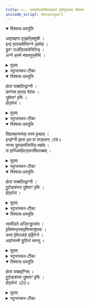 ```yaml
---
title: ०८, वपापुरोडाशस्विष्टकृतां पुरोनुवाक्याः प्रैषाश्च
unicode_script: devanagari
---
```



<details open><summary>विश्वास-प्रस्तुतिः</summary>

आवृ॑त्रहणा वृत्र॒हभि॒श्शुष्मैः᳚ ।   
इन्द्र॑ या॒तन्नमो॑भिरग्ने अ॒र्वाक् ।  
यु॒वꣳ राधो॑भि॒रक॑वेभिरिन्द्र ।   
अग्ने॑ अ॒स्मे भ॑वतमुत्त॒मेभिः॑ ।   
</details>

<details><summary>मूलम्</summary>

आवृ॑त्रहणा वृत्र॒हभि॒श्शुष्मैः᳚ ।   
इन्द्र॑ या॒तन्नमो॑भिरग्ने अ॒र्वाक् ।  
यु॒वꣳ राधो॑भि॒रक॑वेभिरिन्द्र ।   
अग्ने॑ अ॒स्मे भ॑वतमुत्त॒मेभिः॑ ।   
</details>

<details><summary>भट्टभास्कर-टीका</summary>

1वपापुरोडाशस्विष्टकृतां पुरोरुक्प्रैषा मैत्रावरुणस्य - आ वृत्रहणेति त्रिष्टुप् ॥ हे वृत्रहणा! वृत्रस्य पापादेः हन्तारौ! हे इन्द्र! हे अग्ने! युवां आयातं आगच्छतं अर्वाक् अस्मदाभिमुख्येन नमोभिः अस्मदीयैर्नमस्कारैः हविर्लक्षणै अन्नैर्वा हेतुभिः आयातं, वृत्रहभिः पापादिहननसमर्थैः शुष्मैः बलैः इत्थंभूतौ युवाम् । किञ्च - हे इन्द्र! हे अग्ने! युवं युवां राधोभिः अस्मभ्यं देयैः अन्नैः अस्मे अस्मासु भवतम् । कीदृशैरिति चेत्? अकवेभिः अकुत्सितैः कुत्सितवाचि शब्दान्तरमेवेदं, उत्तमेभिः उतमैः इत्थंभूतौ भवतम् । मा भूतं निकृष्टैः देयैः । उत्तमशब्दः उञ्छादित्वादन्तोदात्तः ॥
</details>

<details open><summary>विश्वास-प्रस्तुतिः</summary>

होता॑ यख्षदिन्द्रा॒ग्नी ।   
छाग॑स्य व॒पाया॒ मेद॑सः ।  
जु॒षेताꣳ॑ ह॒विः ।   
होत॒र्यज॑ ।   
</details>

<details><summary>मूलम्</summary>

होता॑ यख्षदिन्द्रा॒ग्नी ।   
छाग॑स्य व॒पाया॒ मेद॑सः ।  
जु॒षेताꣳ॑ ह॒विः ।   
होत॒र्यज॑ ।   
</details>

<details><summary>भट्टभास्कर-टीका</summary>

2होता यक्षदित्यादि ॥ गतम् । होता दैव्यः यक्षत् यजतु । इन्द्राग्नी इन्द्रश्च अग्निश्च 'नोत्तरपदे अनुदात्तादौ' इति द्व्युदात्तत्वाभावः । यजेर्लेटि सिप्प्रत्ययः । तथा तौ देवौ छागस्य संबन्धिन्या वपायाः मेदसः स्नेहवत्याः यद्धवीरूपं तत् जुषेतां सेवेताम् । हे होतः! मानुष! त्वमपि यज ॥
</details>

<details open><summary>विश्वास-प्रस्तुतिः</summary>

विह्यख्य॒न्मन॑सा॒ वस्य॑ इ॒च्छन्न् ।   
इन्द्रा᳚ग्नी ज्ञा॒स उ॒त वा॑ सजा॒तान् ॥19॥  
नान्या यु॒वत्प्रम॑तिरस्ति॒ मह्य᳚म् ।   
स वा॒न्धिय॑व्ँवाज॒यन्ती॑मतख्षम् ।  
</details>

<details><summary>मूलम्</summary>

विह्यख्य॒न्मन॑सा॒ वस्य॑ इ॒च्छन्न् ।   
इन्द्रा᳚ग्नी ज्ञा॒स उ॒त वा॑ सजा॒तान् ॥19॥  
नान्या यु॒वत्प्रम॑तिरस्ति॒ मह्य᳚म् ।   
स वा॒न्धिय॑व्ँवाज॒यन्ती॑मतख्षम् ।  
</details>

<details><summary>भट्टभास्कर-टीका</summary>

3वि ह्यख्यदिति ॥ हे इन्द्राग्नी! यो हि मनसा वस्यः वसीयः वरिष्ठं धनमिच्छन् भवति उत वा अपि वा यः सजातान् समानजन्मनो बन्धून् इच्छन् मनसा भवति, स हि युवाभ्यामेव व्यख्यत् विचष्टे प्रकाशयति अभिप्रायं नान्यस्मै कस्मैचित् । छान्दसे लुङि 'अस्यति' इत्यादिना अङ्, 'हि च' इति निघाताभावः । तद्युवयोः महाभाग्यमपि ज्ञासे जाने । लेटि उत्तमैकवचने, शपो लुक्, 'सिब्बहुळं लेटि' इति सिप् । यस्मादेवं तस्मात् युवत् युवाभ्यां अन्या मह्यं मम प्रमतिः प्रकृष्टो मन्तव्यो नास्ति । कर्मणि क्तिनि 'क्तादौ च' इति गतेः प्रकृतिस्वरत्वम् । युवामेव प्रकृष्टौ मन्ये । सः अहं तथा जानन् तथैव च मन्यमानः वां युवयोरेव सकाशात् वाजयन्तीं अन्नमिच्छन्तीं धियं प्रज्ञां कर्म अतक्षं तक्षामि संस्कृत्योत्पादयामि । यद्वा - युवयोरर्थाय धियं वाजयन्तीं हविर्लक्षणं अन्नं इच्छन्तीं अतक्षं सदा उत्पादयेयम् । वाजशब्दात् क्यचि 'न छन्दस्यपुत्रस्य' इतीत्वाभावः ॥
</details>

<details open><summary>विश्वास-प्रस्तुतिः</summary>

होता॑ यख्षदिन्द्रा॒ग्नी ।   
पु॒रो॒डाश॑स्य जु॒षेताꣳ॑ ह॒विः ।  
होत॒र्यज॑ ।   
</details>

<details><summary>मूलम्</summary>

होता॑ यख्षदिन्द्रा॒ग्नी ।   
पु॒रो॒डाश॑स्य जु॒षेताꣳ॑ ह॒विः ।  
होत॒र्यज॑ ।   
</details>

<details><summary>भट्टभास्कर-टीका</summary>

3होता यक्षदिति ॥ गतम् । पुरोडाशस्येति विशेषः ॥
</details>

<details open><summary>विश्वास-प्रस्तुतिः</summary>

त्वामी॑डते अजि॒रन्दू॒त्या॑य ।   
ह॒विष्म॑न्त॒स्सद॒मिन्मानु॑षासः ।  
यस्य॑ दे॒वैरास॑दो ब॒र्हि॒र॑ग्ने ।   
अहा᳚न्यस्मै सु॒दिना॑ भवन्तु ।   
</details>

<details><summary>मूलम्</summary>

त्वामी॑डते अजि॒रन्दू॒त्या॑य ।   
ह॒विष्म॑न्त॒स्सद॒मिन्मानु॑षासः ।  
यस्य॑ दे॒वैरास॑दो ब॒र्हि॒र॑ग्ने ।   
अहा᳚न्यस्मै सु॒दिना॑ भवन्तु ।   
</details>

<details><summary>भट्टभास्कर-टीका</summary>

4त्वामीडत इति त्रिष्टुम् ॥ हे अग्ने! त्वां अजिरं अजरकुशलं गमनागमनसमर्थं ईडते स्तुवन्ति याचन्ते वा सर्वे मानुषासः मानुषा अपि हविष्मन्तस्सन्तः सदमित् सदैव दूत्याय दुतकर्मणे भवत्ययं देवाह्वाता । 'दूतवणिग्भ्यां' इति यः । अभीष्टोऽर्थः तर्ह्युच्यतामिति चेत्? श्रूयताम् - हे अग्ने! यस्य यजमानस्य बर्हिः यज्ञं देवैस्सह त्वं आसदः आसीदसि अधितिष्ठसि । छान्दसे लुङि ऌदितादङ् । अस्मै यजमानाय अहानि दिनानि सुदिना शोभनदिनानि सुप्रातस्त्ववन्ति सम्यक् निर्वर्तितयागानि भवन्तु ॥
</details>

<details open><summary>विश्वास-प्रस्तुतिः</summary>

होता॑ यख्षद॒ग्निम् ।   
पु॒रो॒डाश॑स्य जु॒षताꣳ॑ ह॒विः ।  
होत॒र्यज॑ ॥20॥  
</details>

<details><summary>मूलम्</summary>

होता॑ यख्षद॒ग्निम् ।   
पु॒रो॒डाश॑स्य जु॒षताꣳ॑ ह॒विः ।  
होत॒र्यज॑ ॥20॥  
</details>

<details><summary>भट्टभास्कर-टीका</summary>

5होता यक्षदित्यादि ॥ गतम् । अग्निः स्विष्टकृत् पुरोडाशस्य जुषतामिति विशेषः ॥


इति तैत्तिरीये ब्राह्मणे तृतीये षष्ठे प्रपाठके पशुहौत्रे अष्टमोऽनुवाकः ॥  

</details>

